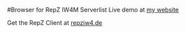 #Browser for RepZ IW4M Serverlist
Live demo at [my website](http://raidmax.org/serverlist)

Get the RepZ Client at [repziw4.de](http://repziw4.de)
